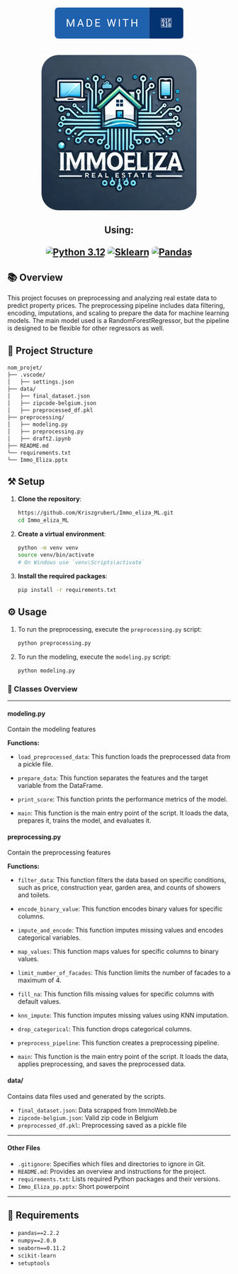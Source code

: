 <p align="center">
    <br>
    <a href="https://github.com/KriszgruberL"> <img alt="Made with Frogs" src="./assets/made-with-🐸.svg" style="border-radius:0.5rem"></a>
    <br>
    <br><br>
    <a><img src="./assets/logo-modified.png" width="350"  /></a>
    <h2 align="center">Using:
    <br>
    <br>
    <a href="https://www.python.org/downloads/release/python-3120/"><img alt="Python 3.12" src="https://img.shields.io/badge/Python%203.12-python?style=for-the-badge&logo=python&logoColor=F8E71C&labelColor=427EC4&color=2680D1" style="border-radius:0.5rem"></a>
    <a href="https://scikit-learn.org/stable/user_guide.html"><img alt="Sklearn" src="https://img.shields.io/badge/sklearn%20-%20sklearn?style=for-the-badge&logo=sklearn&color=blue" style="border-radius:0.5rem"></a>
    <a href="https://pandas.pydata.org/docs/"><img alt="Pandas" src="https://img.shields.io/badge/Pandas-Pandas?style=for-the-badge&logo=pandas&color=61B3DD" style="border-radius:0.5rem"></a>
    <br>
</p>


## 📚 Overview

This project focuses on preprocessing and analyzing real estate data to predict property prices. The preprocessing pipeline includes data filtering, encoding, imputations, and scaling to prepare the data for machine learning models. The main model used is a RandomForestRegressor, but the pipeline is designed to be flexible for other regressors as well.

## 🚧 Project Structure
```
nom_projet/
├── .vscode/
│   ├── settings.json
├── data/
│   ├── final_dataset.json
│   ├── zipcode-belgium.json
│   ├── preprocessed_df.pkl
├── preprocessing/
│   ├── modeling.py
│   ├── preprocessing.py
│   ├── draft2.ipynb
├── README.md
└── requirements.txt
└── Immo_Eliza.pptx
```

## ⚒️ Setup

1. **Clone the repository**:
    ```sh
    https://github.com/KriszgruberL/Immo_eliza_ML.git
    cd Immo_eliza_ML
    ```

2. **Create a virtual environment**:
    ```sh
    python -m venv venv
    source venv/bin/activate  
    # On Windows use `venv\Scripts\activate`
    ```

3. **Install the required packages**:
    ```sh
    pip install -r requirements.txt
    ```

## ⚙️ Usage

1. To run the preprocessing, execute the `preprocessing.py` script:
    ```sh
    python preprocessing.py
    ```

1. To run the modeling, execute the `modeling.py` script:
    ```sh
    python modeling.py
    ```


### 👀 Classes Overview

---
#### **modeling.py**
Contain the modeling features

**Functions:**
- `load_preprocessed_data`: This function loads the preprocessed data from a pickle file. 

- `prepare_data`: This function separates the features and the target variable from the DataFrame. 

- `print_score`: This function prints the performance metrics of the model. 
- `main`: This function is the main entry point of the script. It loads the data, prepares it, trains the model, and evaluates it. 

#### **preprocessing.py**
Contain the preprocessing features

**Functions:**
- ``filter_data``: This function filters the data based on specific conditions, such as price, construction year, garden area, and counts of showers and toilets.

- ``encode_binary_value``: This function encodes binary values for specific columns. 

- ``impute_and_encode``: This function imputes missing values and encodes categorical variables. 

- ``map_values``: This function maps values for specific columns to binary values. 

- ``limit_number_of_facades``: This function limits the number of facades to a maximum of 4. 

- ``fill_na``: This function fills missing values for specific columns with default values. 

- ``knn_impute``: This function imputes missing values using KNN imputation. 

- ``drop_categorical``: This function drops categorical columns. 

- `preprocess_pipeline`: This function creates a preprocessing pipeline. 

- `main`: This function is the main entry point of the script. It loads the data, applies preprocessing, and saves the preprocessed data. 


#### **data/**
Contains data files used and generated by the scripts.

- `final_dataset.json`: Data scrapped from ImmoWeb.be
- `zipcode-belgium.json`: Valid zip code in Belgium
- `preprocessed_df.pkl`: Preprocessing saved as a pickle file

---
#### **Other Files**

- `.gitignore`: Specifies which files and directories to ignore in Git.
- `README.md`: Provides an overview and instructions for the project.
- `requirements.txt`: Lists required Python packages and their versions.
- `Immo_Eliza_pp.pptx`: Short powerpoint

---


## 🎯 Requirements

- `pandas==2.2.2`
- `numpy==2.0.0`
- `seaborn==0.11.2`
- `scikit-learn`
- `setuptools`
